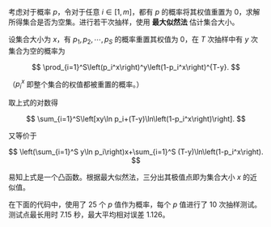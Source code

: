 考虑对于概率 $p$，令对于任意 $i\in[1,m]$，都有 $p$ 的概率将其权值重置为 $0$，求解所得集合是否为空集。进行若干次抽样，使用 **最大似然法** 估计集合大小。

设集合大小为 $x$，有 $p_1,p_2,\cdots,p_S$ 的概率重置其权值为 $0$，在 $T$ 次抽样中有 $y$ 次集合为空的概率为

$$
\prod_{i=1}^S\left(p_i^x\right)^y\left(1-p_i^x\right)^{T-y}.
$$

（$p_i^x$ 即整个集合的权值都被重置的概率。）

取上式的对数得

$$
\sum_{i=1}^S\left[xy\ln p_i+(T-y)\ln\left(1-p_i^x\right)\right].
$$

又等价于

$$
\left(\sum_{i=1}^S y\ln p_i\right)x+\sum_{i=1}^S (T-y)\ln\left(1-p_i^x\right).
$$

易知上式是一个凸函数。根据最大似然法，三分出其极值点即为集合大小 $x$ 的近似值。

在下面的代码中，使用了 $25$ 个 $p$ 值作为概率，每个 $p$ 值进行了 $10$ 次抽样测试。测试点最长用时 $7.15$ 秒，最大平均相对误差 $1.126$。
